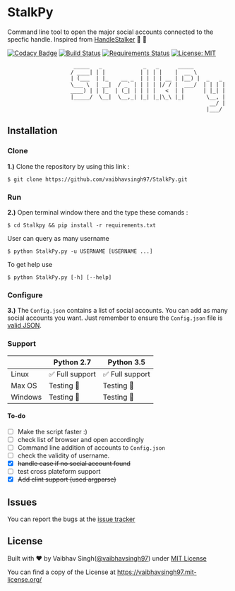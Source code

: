 # StalkPy

Command line tool to open the major social accounts connected to the specfic handle. Inspired from [HandleStalker](https://github.com/samanthakem/HandleStalker) :dancer: :rocket:

[![Codacy Badge](https://api.codacy.com/project/badge/Grade/50ce8c28eb9d48afa53a544aa9f208d2)](https://www.codacy.com/app/vaibhavsingh97/StalkPy?utm_source=github.com&utm_medium=referral&utm_content=vaibhavsingh97/StalkPy&utm_campaign=Badge_Grade) [![Build Status](https://travis-ci.org/vaibhavsingh97/StalkPy.svg?branch=master)](https://travis-ci.org/vaibhavsingh97/StalkPy) [![Requirements Status](https://requires.io/github/vaibhavsingh97/StalkPy/requirements.svg?branch=master)](https://requires.io/github/vaibhavsingh97/StalkPy/requirements/?branch=master) [![License: MIT](https://img.shields.io/badge/License-MIT-blue.svg)](https://vaibhavsingh97.mit-license.org/) <!-- https://github.com/jackton1/script_install -->

```
                     _____   _             _   _      _____          
                    / ____| | |           | | | |    |  __ \         
                    | (___  | |_    __ _  | | | | __ | |__) |  _   _
                    \___ \  | __|  / _` | | | | |/ / |  ___/  | | | |
                    ____) | | |_  | (_| | | | |   <  | |      | |_| |
                    |_____/  \__|  \__,_| |_| |_|\_\ |_|       \__, |
                                                                __/ |
                                                               |___/
```

## Installation

### Clone

**1.)** Clone the repository by using this link :

```
$ git clone https://github.com/vaibhavsingh97/StalkPy.git
```

### Run

**2.)** Open terminal window there and the type these comands :

```
$ cd Stalkpy && pip install -r requirements.txt
```

User can query as many username

```
$ python StalkPy.py -u USERNAME [USERNAME ...]
```

To get help use

```
$ python StalkPy.py [-h] [--help]
```

### Configure

**3.)** The `Config.json` contains a list of social accounts. You can add as many social accounts you want. Just remember to ensure the `Config.json` file is [valid JSON](http://jsonlint.com/).

### Support

|         | Python 2.7                      | Python 3.5                      |
|---------|---------------------------------|---------------------------------|
| Linux   | :white_check_mark: Full support | :white_check_mark: Full support |
| Max OS  | Testing :construction:          | Testing :construction:          |
| Windows | Testing :construction:          | Testing :construction:          |

#### To-do

- [ ] Make the script faster :)
- [ ] check list of browser and open accordingly
- [ ] Command line addition of accounts to `Config.json`
- [ ] check the validity of username.
- [x] ~~handle case if no social account found~~
- [ ] test cross plateform support
- [x] ~~Add clint support (used argparse)~~

## Issues

You can report the bugs at the [issue tracker](https://github.com/vaibhavsingh97/StalkPy/issues)

## License

Built with ♥ by Vaibhav Singh([@vaibhavsingh97](https://github.com/vaibhavsingh97)) under [MIT License](https://vaibhavsingh97.mit-license.org/)

You can find a copy of the License at <https://vaibhavsingh97.mit-license.org/>
